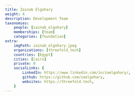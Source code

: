 ```yaml
---
title: Zainab Elgohary
weight: 4
description: Development Team
taxonomies:
    people: [zainab_elgohary]
    memberships: [team]
    categories: [foundation]
extra:
    imgPath: zainab_elgohary.jpeg
    organizations: [threefold_tech]
    countries: [Egypt]
    cities: [Cairo]
    private: 0
    socialLinks: {
        LinkedIn: https://www.linkedin.com/in/zaelgohary/,
        github: https://github.com/zaelgohary,
        websites: https://threefold.tech,
    }
---
```


<!--

 Zainab has over 2 years of practical experience in Front End development. She's experienced in working in popular JS frameworks & libraries such as Vue, Svelte & React in addition to cloud tools like Docker, Kubernetes & Helm.  

--!>